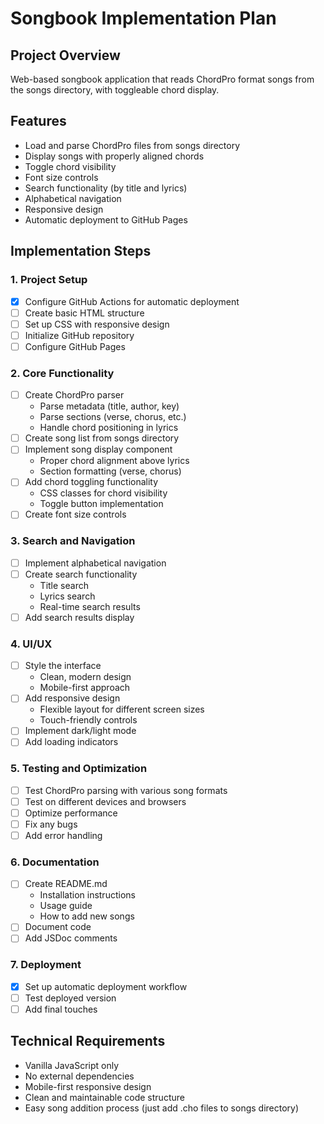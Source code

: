 # Songbook Implementation Plan

## Project Overview
Web-based songbook application that reads ChordPro format songs from the songs directory, with toggleable chord display.

## Features
- Load and parse ChordPro files from songs directory
- Display songs with properly aligned chords
- Toggle chord visibility
- Font size controls
- Search functionality (by title and lyrics)
- Alphabetical navigation
- Responsive design
- Automatic deployment to GitHub Pages

## Implementation Steps

### 1. Project Setup
- [x] Configure GitHub Actions for automatic deployment
- [ ] Create basic HTML structure
- [ ] Set up CSS with responsive design
- [ ] Initialize GitHub repository
- [ ] Configure GitHub Pages

### 2. Core Functionality
- [ ] Create ChordPro parser
  - Parse metadata (title, author, key)
  - Parse sections (verse, chorus, etc.)
  - Handle chord positioning in lyrics
- [ ] Create song list from songs directory
- [ ] Implement song display component
  - Proper chord alignment above lyrics
  - Section formatting (verse, chorus)
- [ ] Add chord toggling functionality
  - CSS classes for chord visibility
  - Toggle button implementation
- [ ] Create font size controls

### 3. Search and Navigation
- [ ] Implement alphabetical navigation
- [ ] Create search functionality
  - Title search
  - Lyrics search
  - Real-time search results
- [ ] Add search results display

### 4. UI/UX
- [ ] Style the interface
  - Clean, modern design
  - Mobile-first approach
- [ ] Add responsive design
  - Flexible layout for different screen sizes
  - Touch-friendly controls
- [ ] Implement dark/light mode
- [ ] Add loading indicators

### 5. Testing and Optimization
- [ ] Test ChordPro parsing with various song formats
- [ ] Test on different devices and browsers
- [ ] Optimize performance
- [ ] Fix any bugs
- [ ] Add error handling

### 6. Documentation
- [ ] Create README.md
  - Installation instructions
  - Usage guide
  - How to add new songs
- [ ] Document code
- [ ] Add JSDoc comments

### 7. Deployment
- [x] Set up automatic deployment workflow
- [ ] Test deployed version
- [ ] Add final touches

## Technical Requirements
- Vanilla JavaScript only
- No external dependencies
- Mobile-first responsive design
- Clean and maintainable code structure
- Easy song addition process (just add .cho files to songs directory)
